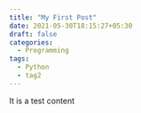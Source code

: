 ```yaml
---
title: "My First Post"
date: 2021-05-30T18:15:27+05:30
draft: false
categories:
  - Programming
tags:
  - Python
  - tag2
---
```

It is a test content
